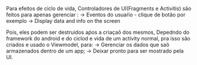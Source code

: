 


Para efeitos de ciclo de vida, Controladores de UI(Fragments e Activitis) são feitos para apenas
     gerenciar :
     -> Eventos do usuaŕio - clique de botão por exemplo
     -> Display data and info on the screen 

Pois, eles podem ser destruidos aṕos a criaçaõ dos mesmos, Depedndo do framework do android e do
ciclod e vida de um activity normal, pra isso são criados e usado o Viewmodel, para:
    -> Gerenciar os dados que saõ armazenados dentro de um app;
    -> Deixar pronto para ser mostrado pela UI.